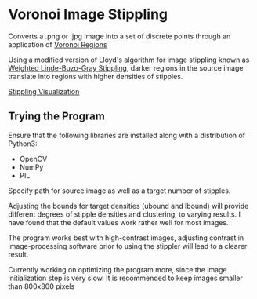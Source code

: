 # Voronoi Image Stippling
 Converts a .png or .jpg image into a set of discrete points through an application of [Voronoi Regions](https://www.sciencedirect.com/topics/engineering/voronoi-region)
 
 Using a modified version of Lloyd's algorithm for image stippling known as [Weighted Linde-Buzo-Gray Stippling](http://kops.uni-konstanz.de/bitstream/handle/123456789/41075/Deussen_2-gu29mv4u87jh2.pdf;jsessionid=59CE5E51DFC411DD78F6603DB301C8DF?sequence=1), darker regions in the source image translate into regions with higher densities of stipples.

[Stippling Visualization](https://media.giphy.com/media/Qx5M3UWdhifXn8lZx7/giphy.gif)

## Trying the Program
 Ensure that the following libraries are installed along with a distribution of Python3:
 * OpenCV
 * NumPy
 * PIL
 
 Specify path for source image as well as a target number of stipples.
 
 Adjusting the bounds for target densities (ubound and lbound) will provide different degrees of stipple densities and clustering, to varying results. I have found that the default values work rather well for most images.
   
 The program works best with high-contrast images, adjusting contrast in image-processing software prior to using the stippler will lead to a clearer result.
 
 Currently working on optimizing the program more, since the image initialization step is very slow. It is recommended to keep images smaller than 800x800 pixels
  
  
  
